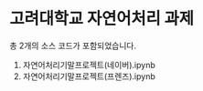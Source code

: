  <h1>고려대학교 자연어처리 과제 </h1>

총 2개의 소스 코드가 포함되었습니다. 

1. 자연어처리기말프로젝트(네이버).ipynb
2. 자연어처리기말프로젝트(프렌즈).ipynb



